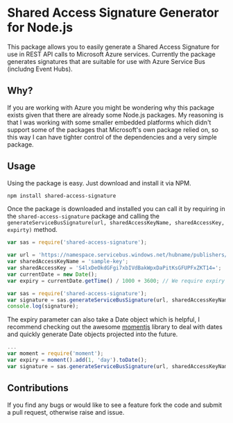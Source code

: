 # Shared Access Signature Generator for Node.js

This package allows you to easily generate a Shared Access Signature for use in REST API calls to Microsoft Azure services. Currently the package generates signatures that are suitable for use with Azure Service Bus (includng Event Hubs).

## Why?

If you are working with Azure you might be wondering why this package exists given that there are already some Node.js packages. My reasoning is that I was working with some smaller embedded platforms which didn't support some of the packages that Microsoft's own package relied on, so this way I can have tighter control of the dependencies and a very simple package.

## Usage

Using the package is easy. Just download and install it via NPM.

```sh
npm install shared-access-signature
```

Once the package is downloaded and installed you can call it by requiring in the ```shared-access-signature``` package and calling the ```generateServiceBusSignature(url, sharedAccessKeyName, sharedAccessKey, expirty)``` method.

```js
var sas = require('shared-access-signature');

var url = 'https://namespace.servicebus.windows.net/hubname/publishers/devicename/messages';
var sharedAccessKeyName = 'sample-key';
var sharedAccessKey = 'S4lxDeOkdGFgi7xbIVdBakWpxDaPitKsGFUPFxZKT14=';
var currentDate = new Date();
var expiry = currentDate.getTime() / 1000 + 3600; // We require expiry time in seconds since epoch.

var sas = require('shared-access-signature');
var signature = sas.generateServiceBusSignature(url, sharedAccessKeyName, sharedAccessKey, expiry);
console.log(signature);
```

The expiry parameter can also take a Date object which is helpful, I recommend checking out the awesome [momentjs](http://momentjs.com/) library to deal with dates and quickly generate Date objects projected into the future.

```js
...
var moment = require('moment');
var expiry = moment().add(1, 'day').toDate();
var signature = sas.generateServiceBusSignature(url, sharedAccessKeyName, sharedAccessKey, expiry);
```

## Contributions
If you find any bugs or would like to see a feature fork the code and submit a pull request, otherwise raise and issue.

